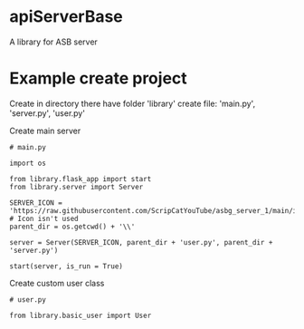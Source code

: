 # apiServerBase
A library for ASB server

# Example create project

Create in directory there have folder 'library' create file: 'main.py', 'server.py', 'user.py'

Create main server

```
# main.py

import os

from library.flask_app import start
from library.server import Server

SERVER_ICON = 'https://raw.githubusercontent.com/ScripCatYouTube/asbg_server_1/main/icon.png' # Icon isn't used
parent_dir = os.getcwd() + '\\'

server = Server(SERVER_ICON, parent_dir + 'user.py', parent_dir + 'server.py')

start(server, is_run = True)
```

Create custom user class

```
# user.py

from library.basic_user import User
```

